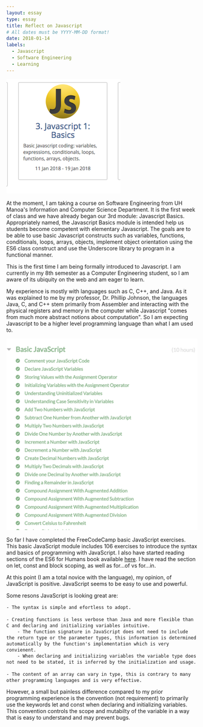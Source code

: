 ```yaml
---
layout: essay
type: essay
title: Reflect on Javascript
# All dates must be YYYY-MM-DD format!
date: 2018-01-14
labels:
  - Javascript
  - Software Engineering
  - Learning
---
```


<img class="ui small right floated rounded image" src="../images/javascriptBasics.png">

At the moment, I am taking a course on Software Engineering from UH Manoa's Information and Computer Science Department. It is the first week of class and we have already began our 3rd module: Javascript Basics. Appropriately named, the Javascript Basics module is intended help us students become competent with elementary Javascript. The goals are to be able to use basic Javascript constructs such as variables, functions, conditionals, loops, arrays, objects, implement object orientation using the ES6 class construct and use the Underscore library to program in a functional manner.

This is the first time I am being formally introduced to Javascript. I am currently in my 8th semester as a Computer Engineering student, so I am aware of its ubiquity on the web and am eager to learn. 

My experience is mostly with languages such as C, C++, and Java. As it was explained to me by my professor, Dr. Phillip Johnson, the languages Java, C, and C++ stem primarily from Assembler and interacting with the physical registers and memory in the computer while Javascript "comes from much more abstract notions about computation". So I am expecting Javascript to be a higher level programming language than what I am used to.

<img class="ui small left floated rounded image" src="../images/freeCodeCamp.png">

So far I have completed the FreeCodeCamp basic JavaScript exercises. This basic JavaScript module includes 106 exercises to introduce the syntax and basics of programming with JavaScript. I also have started reading sections of the ES6 for Humans book available [here](https://github.com/metagrover/ES6-for-humans). I have read the section on let, const and block scoping, as well as for...of vs for...in. 

At this point (I am a total novice with the language), my opinion, of JavaScript is positive. JavaScript seems to be easy to use and powerful.

Some resons JavaScript is looking great are: 
    
    - The syntax is simple and efortless to adopt. 
    
    - Creating functions is less verbose than Java and more flexible than C and declaring and initializing variables intuitive. 
        - The function signature in JavaScript does not need to include the return type or the parameter types, this information is determined automatically by the function's implementation which is very convienent. 
        - When declaring and initializing variables the variable type does not need to be stated, it is inferred by the initialization and usage. 
    
    - The content of an array can vary in type, this is contrary to many other programming languages and is very effective.

However, a small but painless difference compared to my prior programming experience is the convention (not requirement) to primarily use the keywords let and const when declaring and initializing variables. This convention controls the scope and mutabilty of the variable in a way that is easy to understand and may prevent bugs.





